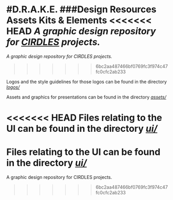 

#D.R.A.K.E.
###Design Resources Assets Kits & Elements
<<<<<<< HEAD
*A graphic design repository for [CIRDLES](https://cirdles.org) projects.*
=======

*A graphic design repository for CIRDLES projects.*
>>>>>>> 6bc2aa487466bf0769fc3f974c47fc0cfc2ab233

Logos and the style guidelines for those logos can be found in the directory [*logos/*](https://github.com/CIRDLES/DRAKE/tree/master/logos)

Assets and graphics for presentations can be found in the directory [*assets/*](https://github.com/CIRDLES/DRAKE/tree/master/assets)

<<<<<<< HEAD
Files relating to the UI can be found in the directory
[*ui/*](https://github.com/CIRDLES/DRAKE/tree/master/ui)
=======
Files relating to the UI can be found in the directory [*ui/*](https://github.com/CIRDLES/DRAKE/tree/master/ui)
=======
A graphic design repository for CIRDLES projects.
>>>>>>> 6bc2aa487466bf0769fc3f974c47fc0cfc2ab233
